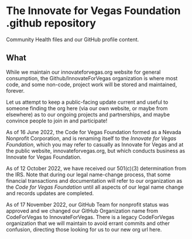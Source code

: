 <!--
 Copyright (C) 2022 Innovate for Vegas Foundation
 
 This file is part of .github.
 
 .github is free software: you can redistribute it and/or modify
 it under the terms of the GNU General Public License as published by
 the Free Software Foundation, either version 3 of the License, or
 (at your option) any later version.
 
 .github is distributed in the hope that it will be useful,
 but WITHOUT ANY WARRANTY; without even the implied warranty of
 MERCHANTABILITY or FITNESS FOR A PARTICULAR PURPOSE.  See the
 GNU General Public License for more details.
 
 You should have received a copy of the GNU General Public License
 along with github.  If not, see <http://www.gnu.org/licenses/>.
-->

# The Innovate for Vegas Foundation .github repository

Community Health files and our GitHub profile content.

## What

While we maintain our innovateforvegas.org website for general consumption, the Github/InnovateForVegas organization is where most code, and some non-code, project work will be stored and maintained, forever.

Let us attempt to keep a public-facing update current and useful to someone finding the org here (via our own website, or maybe from elsewhere) as to our ongoing projects and partnerships, and maybe convince people to join in and participate!

As of 16 June 2022, the Code for Vegas Foundation formed as a Nevada Nonprofit Corporation, and is renaming itself to the *Innovate for Vegas Foundation*, which you may refer to casually as Innovate for Vegas and at the public website, innovateforvegas.org, but which conducts business as Innovate for Vegas Foundation.

As of 12 October 2022, we have received our 501(c)(3) determination from the IRS. Note that during our legal name-change process, that some financial transactions and documentation will refer to our organization as the *Code for Vegas Foundation* until all aspects of our legal name change and records updates are completed.

As of 17 November 2022, our GitHub Team for nonprofit status was approved and we changed our GitHub Organization name from CodeForVegas to InnovateForVegas. There is a legacy CodeForVegas organization that we will maintain to avoid errant commits and other confusion, directing those looking for us to our new org url here.
